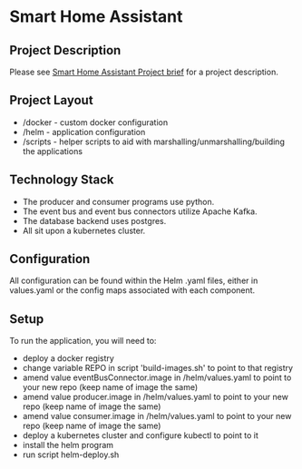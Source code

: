 # Smart Home Assistant 

## Project Description

Please see [Smart Home Assistant Project brief](./Brief.pdf) for a project description.

## Project Layout

- /docker - custom docker configuration
- /helm - application configuration
- /scripts - helper scripts to aid with marshalling/unmarshalling/building the applications

## Technology Stack

- The producer and consumer programs use python.
- The event bus and event bus connectors utilize Apache Kafka.
- The database backend uses postgres.
- All sit upon a kubernetes cluster.

## Configuration

All configuration can be found within the Helm .yaml files, either in values.yaml or the config maps associated with each component.

## Setup

To run the application, you will need to:
- deploy a docker registry 
- change variable REPO in script 'build-images.sh' to point to that registry
- amend value eventBusConnector.image in /helm/values.yaml to point to your new repo (keep name of image the same)
- amend value producer.image in /helm/values.yaml to point to your new repo (keep name of image the same)
- amend value consumer.image in /helm/values.yaml to point to your new repo (keep name of image the same)
- deploy a kubernetes cluster and configure kubectl to point to it
- install the helm program
- run script helm-deploy.sh
